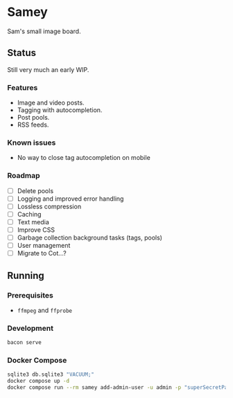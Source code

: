 # Samey

Sam's small image board.

## Status

Still very much an early WIP.

### Features

- Image and video posts.
- Tagging with autocompletion.
- Post pools.
- RSS feeds.

### Known issues

- No way to close tag autocompletion on mobile

### Roadmap

- [ ] Delete pools
- [ ] Logging and improved error handling
- [ ] Lossless compression
- [ ] Caching
- [ ] Text media
- [ ] Improve CSS
- [ ] Garbage collection background tasks (tags, pools)
- [ ] User management
- [ ] Migrate to Cot...?

## Running

### Prerequisites

- `ffmpeg` and `ffprobe`

### Development

```bash
bacon serve
```

### Docker Compose

```bash
sqlite3 db.sqlite3 "VACUUM;"
docker compose up -d
docker compose run --rm samey add-admin-user -u admin -p "superSecretPassword"
```
